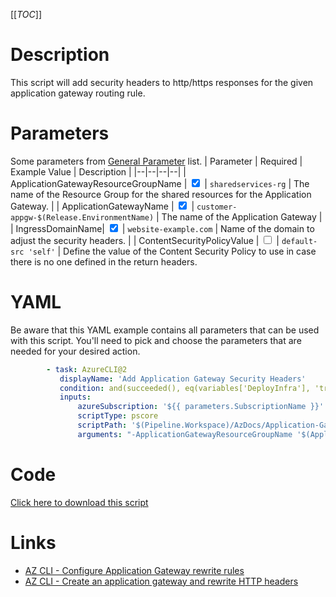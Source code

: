 [[_TOC_]]

# Description

This script will add security headers to http/https responses for the given application gateway routing rule.

# Parameters

Some parameters from [General Parameter](/Azure/Azure-CLI-Snippets) list.
| Parameter | Required | Example Value | Description |
|--|--|--|--|
| ApplicationGatewayResourceGroupName | <input type="checkbox" checked> | `sharedservices-rg` | The name of the Resource Group for the shared resources for the Application Gateway. |
| ApplicationGatewayName | <input type="checkbox" checked> | `customer-appgw-$(Release.EnvironmentName)` | The name of the Application Gateway |
| IngressDomainName| <input type="checkbox" checked> | `website-example.com` | Name of the domain to adjust the security headers. |
| ContentSecurityPolicyValue | <input type="checkbox"> | `default-src 'self'` | Define the value of the Content Security Policy to use in case there is no one defined in the return headers.

# YAML

Be aware that this YAML example contains all parameters that can be used with this script. You'll need to pick and choose the parameters that are needed for your desired action.

```yaml
        - task: AzureCLI@2
           displayName: 'Add Application Gateway Security Headers'
           condition: and(succeeded(), eq(variables['DeployInfra'], 'true'))
           inputs:
               azureSubscription: '${{ parameters.SubscriptionName }}'
               scriptType: pscore
               scriptPath: '$(Pipeline.Workspace)/AzDocs/Application-Gateway/Add-Application-Gateway-Security-Headers.ps1'
               arguments: "-ApplicationGatewayResourceGroupName '$(ApplicationGatewayResourceGroupName)' -ApplicationGatewayName '$(ApplicationGatewayName)' -IngressDomainName '$(IngressDomainName)' -ContentSecurityPolicyValue '$(ContentSecurityPolicyValue)'"
```

# Code

[Click here to download this script](../../../../src/Application-Gateway/Add-Application-Gateway-Security-Headers.ps1)

# Links

- [AZ CLI - Configure Application Gateway rewrite rules](https://docs.microsoft.com/en-us/cli/azure/network/application-gateway/rewrite-rule?view=azure-cli-latest)
- [AZ CLI - Create an application gateway and rewrite HTTP headers](https://docs.microsoft.com/en-us/azure/application-gateway/tutorial-http-header-rewrite-powershell)
